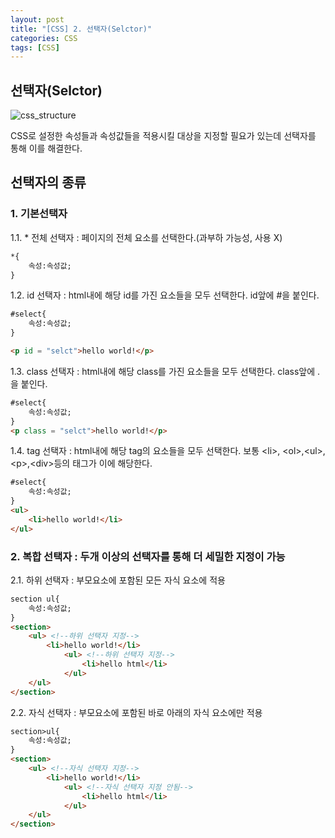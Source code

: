 ```yaml
---
layout: post
title: "[CSS] 2. 선택자(Selctor)"
categories: CSS
tags: [CSS]
---
```


## 선택자(Selctor)

![css_structure](https://user-images.githubusercontent.com/78485996/134347561-c7caf2ca-1480-4e62-a55e-9f319ec926f9.PNG) 

CSS로 설정한 속성들과 속성값들을 적용시킬 대상을 지정할 필요가 있는데 선택자를 통해 이를 해결한다.

## 선택자의 종류

### 1. 기본선택자
1.1. * 전체 선택자 : 페이지의 전체 요소를 선택한다.(과부하 가능성, 사용 X)

~~~html
*{
    속성:속성값;
}
~~~

1.2. id 선택자 : html내에 해당 id를 가진 요소들을 모두 선택한다. id앞에 #을 붙인다.

~~~html
#select{
    속성:속성값;
}

<p id = "selct">hello world!</p>
~~~

1.3. class 선택자 : html내에 해당 class를 가진 요소들을 모두 선택한다. class앞에 .을 붙인다.

~~~html
#select{
    속성:속성값;
}
<p class = "selct">hello world!</p>
~~~

1.4. tag 선택자 : html내에 해당 tag의 요소들을 모두 선택한다. 보통 \<li>, \<ol>,\<ul>, \<p>,\<div>등의 태그가 이에 해당한다. 

~~~html
#select{
    속성:속성값;
}
<ul>
    <li>hello world!</li>
</ul>
~~~

### 2. 복합 선택자 : 두개 이상의 선택자를 통해 더 세밀한 지정이 가능

2.1. 하위 선택자 : 부모요소에 포함된 모든 자식 요소에 적용

~~~html
section ul{
    속성:속성값;
}
<section>
    <ul> <!--하위 선택자 지정-->
        <li>hello world!</li>
            <ul> <!--하위 선택자 지정-->
                <li>hello html</li>
            </ul>
    </ul>
</section>
~~~


2.2. 자식 선택자 : 부모요소에 포함된 바로 아래의 자식 요소에만 적용

~~~html
section>ul{
    속성:속성값;
}
<section>
    <ul> <!--자식 선택자 지정-->
        <li>hello world!</li>
            <ul> <!--자식 선택자 지정 안됨-->
                <li>hello html</li>
            </ul>
    </ul>
</section>
~~~